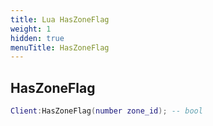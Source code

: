 ```yaml
---
title: Lua HasZoneFlag
weight: 1
hidden: true
menuTitle: HasZoneFlag
---
```

## HasZoneFlag
```lua
Client:HasZoneFlag(number zone_id); -- bool
```